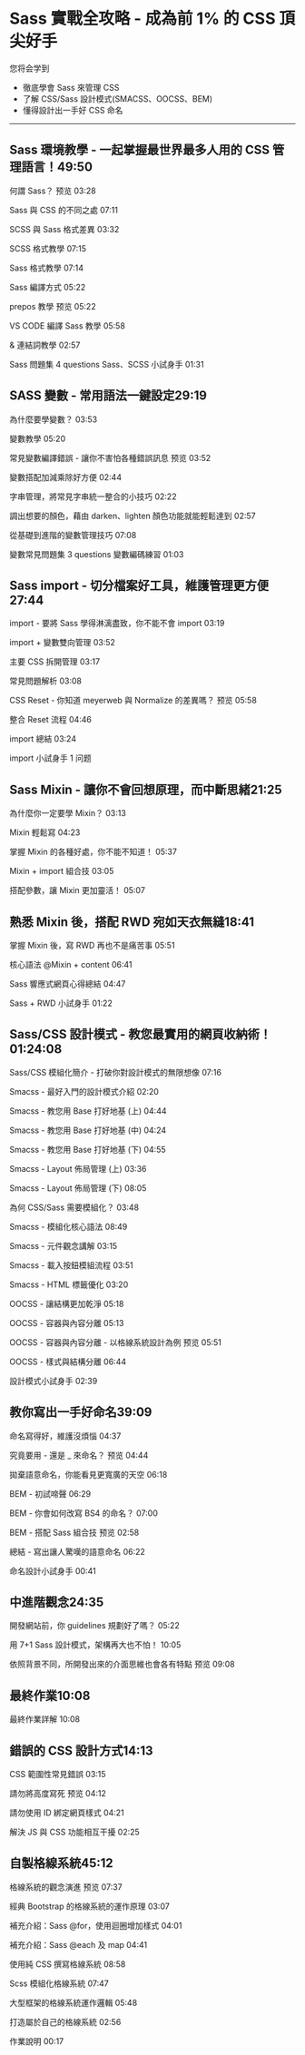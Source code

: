 # Sass 實戰全攻略 - 成為前 1% 的 CSS 頂尖好手

您将会学到

* 徹底學會 Sass 來管理 CSS
* 了解 CSS/Sass 設計模式(SMACSS、OOCSS、BEM)
* 懂得設計出一手好 CSS 命名

---

## Sass 環境教學 - 一起掌握最世界最多人用的 CSS 管理語言！49:50

何謂 Sass？
预览
03:28

Sass 與 CSS 的不同之處
07:11

SCSS 與 Sass 格式差異
03:32

SCSS 格式教學
07:15

Sass 格式教學
07:14

Sass 編譯方式
05:22

prepos 教學
预览
05:22

VS CODE 編譯 Sass 教學
05:58

& 連結詞教學
02:57

Sass 問題集
4 questions
Sass、SCSS 小試身手
01:31

## SASS 變數 - 常用語法一鍵設定29:19

為什麼要學變數？
03:53

變數教學
05:20

常見變數編譯錯誤 - 讓你不害怕各種錯誤訊息
预览
03:52

變數搭配加減乘除好方便
02:44

字串管理，將常見字串統一整合的小技巧
02:22

調出想要的顏色，藉由 darken、lighten 顏色功能就能輕鬆達到
02:57

從基礎到進階的變數管理技巧
07:08

變數常見問題集
3 questions
變數編碼練習
01:03

## Sass import - 切分檔案好工具，維護管理更方便27:44

import - 要將 Sass 學得淋漓盡致，你不能不會 import
03:19

import + 變數雙向管理
03:52

主要 CSS 拆開管理
03:17

常見問題解析
03:08

CSS Reset - 你知道 meyerweb 與 Normalize 的差異嗎？
预览
05:58

整合 Reset 流程
04:46

import 總結
03:24

import 小試身手
1 问题

## Sass Mixin - 讓你不會回想原理，而中斷思緒21:25

為什麼你一定要學 Mixin？
03:13

Mixin 輕鬆寫
04:23

掌握 Mixin 的各種好處，你不能不知道！
05:37

Mixin + import 組合技
03:05

搭配參數，讓 Mixin 更加靈活！
05:07

## 熟悉 Mixin 後，搭配 RWD 宛如天衣無縫18:41

掌握 Mixin 後，寫 RWD 再也不是痛苦事
05:51

核心語法 @Mixin + content
06:41

Sass 響應式網頁心得總結
04:47

Sass + RWD 小試身手
01:22

## Sass/CSS 設計模式 - 教您最實用的網頁收納術！01:24:08

Sass/CSS 模組化簡介 - 打破你對設計模式的無限想像
07:16

Smacss - 最好入門的設計模式介紹
02:20

Smacss - 教您用 Base 打好地基 (上)
04:44

Smacss - 教您用 Base 打好地基 (中)
04:24

Smacss - 教您用 Base 打好地基 (下)
04:55

Smacss - Layout 佈局管理 (上)
03:36

Smacss - Layout 佈局管理 (下)
08:05

為何 CSS/Sass 需要模組化？
03:48

Smacss - 模組化核心語法
08:49

Smacss - 元件觀念講解
03:15

Smacss - 載入按鈕模組流程
03:51

Smacss - HTML 標籤優化
03:20

OOCSS - 讓結構更加乾淨
05:18

OOCSS - 容器與內容分離
05:13

OOCSS - 容器與內容分離 - 以格線系統設計為例
预览
05:51

OOCSS - 樣式與結構分離
06:44

設計模式小試身手
02:39

## 教你寫出一手好命名39:09

命名寫得好，維護沒煩惱
04:37

究竟要用 - 還是 _ 來命名？
预览
04:44

拋棄語意命名，你能看見更寬廣的天空
06:18

BEM - 初試啼聲
06:29

BEM - 你會如何改寫 BS4 的命名？
07:00

BEM - 搭配 Sass 組合技
预览
02:58

總結 - 寫出讓人驚嘆的語意命名
06:22

命名設計小試身手
00:41

## 中進階觀念24:35

開發網站前，你 guidelines 規劃好了嗎？
05:22

用 7+1 Sass 設計模式，架構再大也不怕！
10:05

依照背景不同，所開發出來的介面思維也會各有特點
预览
09:08

## 最終作業10:08

最終作業詳解
10:08

## 錯誤的 CSS 設計方式14:13

CSS 範圍性常見錯誤
03:15

請勿將高度寫死
预览
04:12

請勿使用 ID 綁定網頁樣式
04:21

解決 JS 與 CSS 功能相互干擾
02:25

## 自製格線系統45:12

格線系統的觀念演進
预览
07:37

經典 Bootstrap 的格線系統的運作原理
03:07

補充介紹：Sass @for，使用迴圈增加樣式
04:01

補充介紹：Sass @each 及 map
04:41

使用純 CSS 撰寫格線系統
08:58

Scss 模組化格線系統
07:47

大型框架的格線系統運作邏輯
05:48

打造屬於自己的格線系統
02:56

作業說明
00:17
